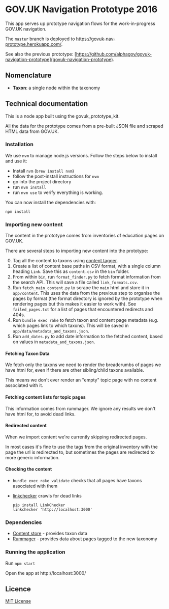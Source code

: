 # GOV.UK Navigation Prototype 2016

This app serves up prototype navigation flows for the work-in-progress GOV.UK
navigation.

The `master` branch is deployed to https://govuk-nav-prototype.herokuapp.com/.

See also the previous prototype:
[https://github.com/alphagov/govuk-navigation-prototype](govuk-navigation-prototype).

## Nomenclature

- **Taxon**: a single node within the taxonomy

## Technical documentation

This is a node app built using the govuk_prototype_kit.

All the data for the prototype comes from a pre-built JSON file and scraped
HTML data from GOV.UK.

### Installation

We use `nvm` to manage node.js versions. Follow the steps below to install and
use it:

- Install `nvm` (`brew install nvm`)
- follow the post-install instructions for `nvm`
- go into the project directory
- run `nvm install`
- run `nvm use` to verify everything is working.

You can now install the dependencies with:

```
npm install
```

### Importing new content

The content in the prototype comes from inventories of education pages on
GOV.UK.

There are several steps to importing new content into the prototype:

0. Tag all the content to taxons using [content
   tagger](https://github.com/alphagov/content-tagger).
0. Create a list of content base paths in CSV format, with a single column
   heading `Link`. Save this as `content.csv` in the `bin` folder.
0. From within `bin`, run `format_finder.py` to fetch format information from
   the search API.  This will save a file called `link_formats.csv`.
0. Run `fetch_main_content.py` to scrape the `main` html and store it in
   `app/content`. This uses the data from the previous step to organise the
   pages by format (the format directory is ignored by the prototype when
   rendering pages but this makes it easier to work with). See
   `failed_pages.txt` for a list of pages that encountered redirects and 404s.
0. Run `bundle exec rake` to fetch taxon and content page metadata (e.g. which
   pages link to which taxons). This will be saved in
   `app/data/metadata_and_taxons.json`.
0. Run `add_dates.py` to add date information to the fetched content, based on
   values in `metadata_and_taxons.json`.

#### Fetching Taxon Data

We fetch only the taxons we need to render the breadcrumbs of pages we have
html for, even if there are other sibling/child taxons available.

This means we don't ever render an "empty" topic page with no content
associated with it.

#### Fetching content lists for topic pages

This information comes from rummager. We ignore any results we don't have html
for, to avoid dead links.

#### Redirected content

When we import content we're currently skipping redirected pages.

In most cases it's fine to use the tags from the original inventory with the
page the url is redirected to, but sometimes the pages are redirected to more
generic information.

#### Checking the content

- `bundle exec rake validate` checks that all pages have taxons associated with
  them
- [linkchecker](https://github.com/wummel/linkchecker) crawls for dead links

  ```
  pip install LinkChecker
  linkchecker 'http://localhost:3000'
  ```

### Dependencies

- [Content store](https://github.com/alphagov/content-store) - provides taxon
  data
- [Rummager](https://github.com/alphagov/rummager) - provides data about pages
  tagged to the new taxonomy

### Running the application

Run `npm start`

Open the app at http://localhost:3000/

## Licence

[MIT License](LICENCE)
